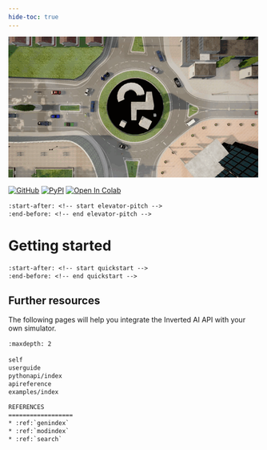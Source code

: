 ```yaml
---
hide-toc: true
---
```


![](../images/top_camera.gif)

[pypi-badge]: https://badge.fury.io/py/invertedai.svg
[pypi-link]: https://pypi.org/project/invertedai/
[colab-badge]: https://colab.research.google.com/assets/colab-badge.svg
[colab-link]: https://colab.research.google.com/github/inverted-ai/invertedai-drive/blob/develop/examples/Colab-Demo.ipynb
[github-badge]: https://badgen.net/badge/icon/github?icon=github&label
[github-link]: https://github.com/inverted-ai/invertedai/

[![GitHub][github-badge]][github-link]
[![PyPI][pypi-badge]][pypi-link]
[![Open In Colab][colab-badge]][colab-link]

```{include} ../../README.md
:start-after: <!-- start elevator-pitch -->
:end-before: <!-- end elevator-pitch -->
```

# Getting started
```{include} ../../README.md
:start-after: <!-- start quickstart -->
:end-before: <!-- end quickstart -->
```

## Further resources

The following pages will help you integrate the Inverted AI API with your own simulator.

```{toctree}
:maxdepth: 2

self
userguide
pythonapi/index
apireference
examples/index
```

```{eval-rst}
REFERENCES
==================
* :ref:`genindex`
* :ref:`modindex`
* :ref:`search`
```

